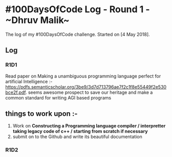 # #100DaysOfCode Log - Round 1 - ~Dhruv Malik~

The log of my #100DaysOfCode challenge. Started on [4 May 2018].

## Log

### R1D1 
Read paper on Making a unambiguous  programming language perfect for artificial Intelligence :- https://pdfs.semanticscholar.org/3be9/3d7d713796ae7f2c1f8e55449f2e530bce2f.pdf. seems awesome prospect to save our heritage and make  a common standard for writing AGI based programs 

  ## things to work upon :- 
  1. Work on **Constructing a Programming language compiler / interpretter taking legacy code of c++ / starting from scratch if necessary**
  2. submit on to the Github and write its beautiful documentation
  

### R1D2
